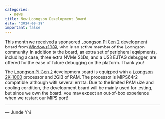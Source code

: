 ```yaml
---
categories:
  - news
title: New Loongson Development Board
date: '2020-05-18'
important: false
---
```


This month we received a sponsored [Loongson Pi Gen 2][lpi2] development board from [Windows1089][w], who is an active member of the Loongson community. In addition to the board, an extra set of peripheral equipments, including a case, three extra NVMe SSDs, and a USB EJTAG debugger, are offered for the ease of future debugging on the platform. Thank you!

The [Loongson Pi Gen 2][lpi2] development board is equipped with a [Loongson 2K-1000][ls2k1k] processor and 2GiB of RAM. The processor is MIPS64r2 compatible, although with several errata. Due to the limited RAM size and cooling condition, the development board will be mainly used for testing, but since we own the board, you may expect an out-of-box experience when we restart our MIPS port!

[lpi2]: https://wiki.debian.org/MIPS/LoongsonPi
[w]: https://zh.wikipedia.org/wiki/User:Windows1089
[ls2k1k]: http://loongson.cn/product/cpu/2/Loongson2K1000.html

---

— Junde Yhi
